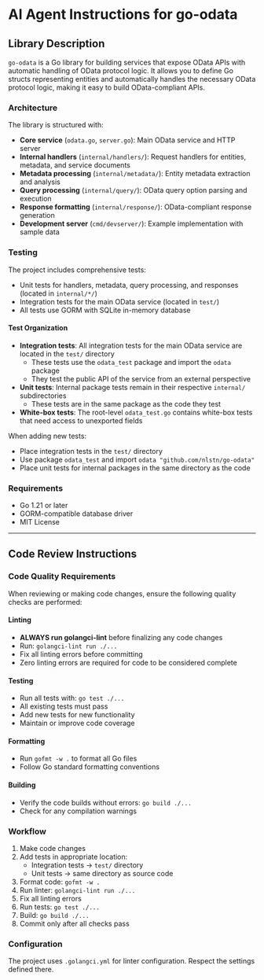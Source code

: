 # AI Agent Instructions for go-odata

## Library Description

`go-odata` is a Go library for building services that expose OData APIs with automatic handling of OData protocol logic. It allows you to define Go structs representing entities and automatically handles the necessary OData protocol logic, making it easy to build OData-compliant APIs.

### Architecture

The library is structured with:
- **Core service** (`odata.go`, `server.go`): Main OData service and HTTP server
- **Internal handlers** (`internal/handlers/`): Request handlers for entities, metadata, and service documents
- **Metadata processing** (`internal/metadata/`): Entity metadata extraction and analysis
- **Query processing** (`internal/query/`): OData query option parsing and execution
- **Response formatting** (`internal/response/`): OData-compliant response generation
- **Development server** (`cmd/devserver/`): Example implementation with sample data

### Testing

The project includes comprehensive tests:
- Unit tests for handlers, metadata, query processing, and responses (located in `internal/*/`)
- Integration tests for the main OData service (located in `test/`)
- All tests use GORM with SQLite in-memory database

#### Test Organization

- **Integration tests**: All integration tests for the main OData service are located in the `test/` directory
  - These tests use the `odata_test` package and import the `odata` package
  - They test the public API of the service from an external perspective
- **Unit tests**: Internal package tests remain in their respective `internal/` subdirectories
  - These tests are in the same package as the code they test
- **White-box tests**: The root-level `odata_test.go` contains white-box tests that need access to unexported fields

When adding new tests:
- Place integration tests in the `test/` directory
- Use package `odata_test` and import `odata "github.com/nlstn/go-odata"`
- Place unit tests for internal packages in the same directory as the code

### Requirements

- Go 1.21 or later
- GORM-compatible database driver
- MIT License

---

## Code Review Instructions

### Code Quality Requirements

When reviewing or making code changes, ensure the following quality checks are performed:

#### Linting
- **ALWAYS run golangci-lint** before finalizing any code changes
- Run: `golangci-lint run ./...`
- Fix all linting errors before committing
- Zero linting errors are required for code to be considered complete

#### Testing
- Run all tests with: `go test ./...`
- All existing tests must pass
- Add new tests for new functionality
- Maintain or improve code coverage

#### Formatting
- Run `gofmt -w .` to format all Go files
- Follow Go standard formatting conventions

#### Building
- Verify the code builds without errors: `go build ./...`
- Check for any compilation warnings

### Workflow

1. Make code changes
2. Add tests in appropriate location:
   - Integration tests → `test/` directory
   - Unit tests → same directory as source code
3. Format code: `gofmt -w .`
4. Run linter: `golangci-lint run ./...`
5. Fix all linting errors
6. Run tests: `go test ./...`
7. Build: `go build ./...`
8. Commit only after all checks pass

### Configuration

The project uses `.golangci.yml` for linter configuration. Respect the settings defined there.
